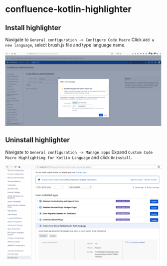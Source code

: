 # confluence-kotlin-highlighter
## Install highlighter
Navigate to `General configuration -> Configure Code Macro`
Click `Add a new language`, select brush.js file and type language name.

![Install image](https://raw.githubusercontent.com/apriorit/confluence-kotlin-highlighter/master/images/install.png)

## Uninstall highlighter
Navigate to `General configuration -> Manage apps`
Expand `Custom Code Macro Highlighting for Kotlin Language` and click `Uninstall`.

![Uninstall image](https://raw.githubusercontent.com/apriorit/confluence-kotlin-highlighter/master/images/uninstall.png)